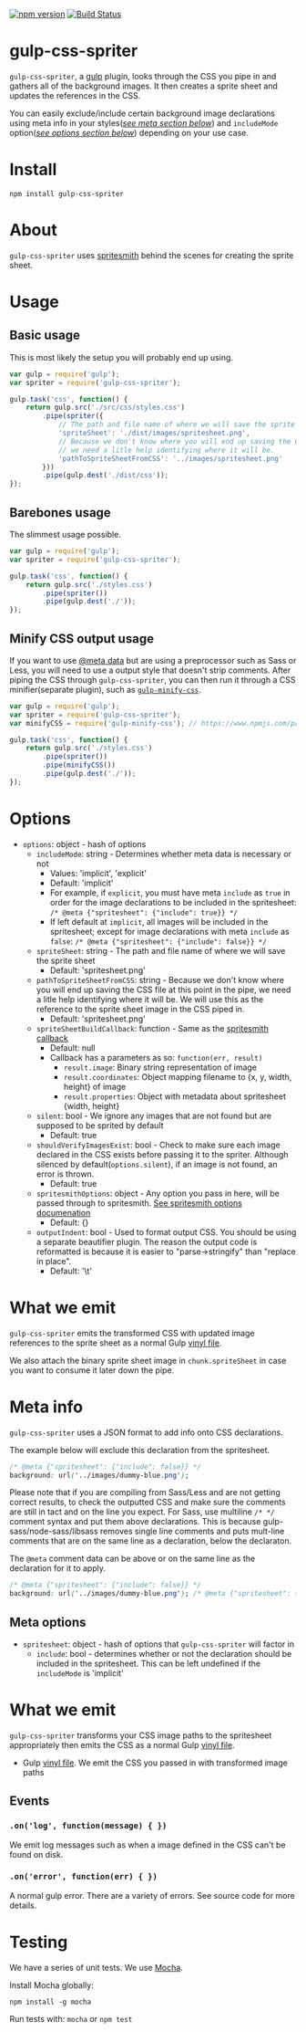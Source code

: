 [![npm version](https://badge.fury.io/js/gulp-css-spriter.svg)](http://badge.fury.io/js/gulp-css-spriter) [![Build Status](https://travis-ci.org/MadLittleMods/gulp-css-spriter.svg?branch=master)](https://travis-ci.org/MadLittleMods/gulp-css-spriter)

# gulp-css-spriter

`gulp-css-spriter`, a [gulp](http://gulpjs.com/) plugin, looks through the CSS you pipe in and gathers all of the background images. It then creates a sprite sheet and updates the references in the CSS.

You can easily exclude/include certain background image declarations using meta info in your styles([*see meta section below*](#meta-options)) and `includeMode` option([*see options section below*](#options)) depending on your use case.

# Install

```
npm install gulp-css-spriter
```

# About

`gulp-css-spriter` uses [spritesmith](https://www.npmjs.com/package/spritesmith) behind the scenes for creating the sprite sheet.

# Usage

## Basic usage

This is most likely the setup you will probably end up using.

```js
var gulp = require('gulp');
var spriter = require('gulp-css-spriter');

gulp.task('css', function() {
	return gulp.src('./src/css/styles.css')
		.pipe(spriter({
			// The path and file name of where we will save the sprite sheet
			'spriteSheet': './dist/images/spritesheet.png',
			// Because we don't know where you will end up saving the CSS file at this point in the pipe,
			// we need a litle help identifying where it will be.
			'pathToSpriteSheetFromCSS': '../images/spritesheet.png'
		}))
		.pipe(gulp.dest('./dist/css'));
});
```

## Barebones usage

The slimmest usage possible.

```js
var gulp = require('gulp');
var spriter = require('gulp-css-spriter');

gulp.task('css', function() {
	return gulp.src('./styles.css')
		.pipe(spriter())
		.pipe(gulp.dest('./'));
});
```

## Minify CSS output usage

If you want to use [@meta data](#meta-options) but are using a preprocessor such as Sass or Less, you will need to use a output style that doesn't strip comments. After piping the CSS through `gulp-css-spriter`, you can then run it through a CSS minifier(separate plugin), such as [`gulp-minify-css`](https://www.npmjs.com/package/gulp-minify-css).

```js
var gulp = require('gulp');
var spriter = require('gulp-css-spriter');
var minifyCSS = require('gulp-minify-css'); // https://www.npmjs.com/package/gulp-minify-css

gulp.task('css', function() {
	return gulp.src('./styles.css')
		.pipe(spriter())
		.pipe(minifyCSS())
		.pipe(gulp.dest('./'));
});
```

# Options

 - `options`: object - hash of options
 	 - `includeMode`: string - Determines whether meta data is necessary or not
 	 	 - Values: 'implicit', 'explicit'
 	 	 - Default: 'implicit'
 	 	 - For example, if `explicit`, you must have meta `include` as `true` in order for the image declarations to be included in the spritesheet: `/* @meta {"spritesheet": {"include": true}} */`
 	 	 - If left default at `implicit`, all images will be included in the spritesheet; except for image declarations with meta `include` as `false`: `/* @meta {"spritesheet": {"include": false}} */`
 	 - `spriteSheet`: string - The path and file name of where we will save the sprite sheet
 	 	 - Default: 'spritesheet.png'
 	 - `pathToSpriteSheetFromCSS`: string - Because we don't know where you will end up saving the CSS file at this point in the pipe, we need a litle help identifying where it will be. We will use this as the reference to the sprite sheet image in the CSS piped in.
 	 	 - Default: 'spritesheet.png'
 	 - `spriteSheetBuildCallback`: function - Same as the [spritesmith callback](https://www.npmjs.com/package/spritesmith#-spritesmith-params-callback-)
 	 	 - Default: null
 	 	 - Callback has a parameters as so: `function(err, result)`
 	 	 	 - `result.image`: Binary string representation of image
 	 	 	 - `result.coordinates`: Object mapping filename to {x, y, width, height} of image
 	 	 	 - `result.properties`: Object with metadata about spritesheet {width, height}
 	 - `silent`: bool - We ignore any images that are not found but are supposed to be sprited by default
 	 	 - Default: true
 	 - `shouldVerifyImagesExist`: bool - Check to make sure each image declared in the CSS exists before passing it to the spriter. Although silenced by default(`options.silent`), if an image is not found, an error is thrown.
 	 	 - Default: true
 	 - `spritesmithOptions`: object - Any option you pass in here, will be passed through to spritesmith. [See spritesmith options documenation](https://www.npmjs.com/package/spritesmith#-spritesmith-params-callback-)
 	 	 - Default: {}
 	 - `outputIndent`: bool - Used to format output CSS. You should be using a separate beautifier plugin. The reason the output code is reformatted is because it is easier to "parse->stringify" than "replace in place".
 	 	 - Default: '\t'


# What we emit

`gulp-css-spriter` emits the transformed CSS with updated image references to the sprite sheet as a normal Gulp [vinyl file](https://www.npmjs.com/package/vinyl).

We also attach the binary sprite sheet image in `chunk.spriteSheet` in case you want to consume it later down the pipe.


# Meta info

`gulp-css-spriter` uses a JSON format to add info onto CSS declarations.

The example below will exclude this declaration from the spritesheet.
```css
/* @meta {"spritesheet": {"include": false}} */
background: url('../images/dummy-blue.png');
 ```

Please note that if you are compiling from Sass/Less and are not getting correct results, to check the outputted CSS and make sure the comments are still in tact and on the line you expect. For Sass, use multiline `/* */` comment syntax and put them above declarations. This is because gulp-sass/node-sass/libsass removes single line comments and puts mult-line comments that are on the same line as a declaration, below the declaraton.

The `@meta` comment data can be above or on the same line as the declaration for it to apply.
```css
/* @meta {"spritesheet": {"include": false}} */
background: url('../images/dummy-blue.png'); /* @meta {"spritesheet": {"include": false}} */
 ```

## Meta options

 - `spritesheet`: object - hash of options that `gulp-css-spriter` will factor in
 	 - `include`: bool - determines whether or not the declaration should be included in the spritesheet. This can be left undefined if the `includeMode` is 'implicit'



# What we emit

`gulp-css-spriter` transforms your CSS image paths to the spritesheet appropriately then emits the CSS as a normal Gulp [vinyl file](https://www.npmjs.com/package/vinyl).

 - Gulp [vinyl file](https://www.npmjs.com/package/vinyl). We emit the CSS you passed in with transformed image paths

## Events

### `.on('log', function(message) { })`

We emit log messages such as when a image defined in the CSS can't be found on disk.

### `.on('error', function(err) { })`

A normal gulp error. There are a variety of errors. See source code for more details.



# Testing

We have a series of unit tests. We use [Mocha](http://mochajs.org/).

Install Mocha globally:
```
npm install -g mocha
```

Run tests with: `mocha` or `npm test`
